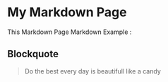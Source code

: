 # My Markdown Page

This Markdown Page
Markdown Example :
## Blockquote
> Do the best every day is beautifull like a candy